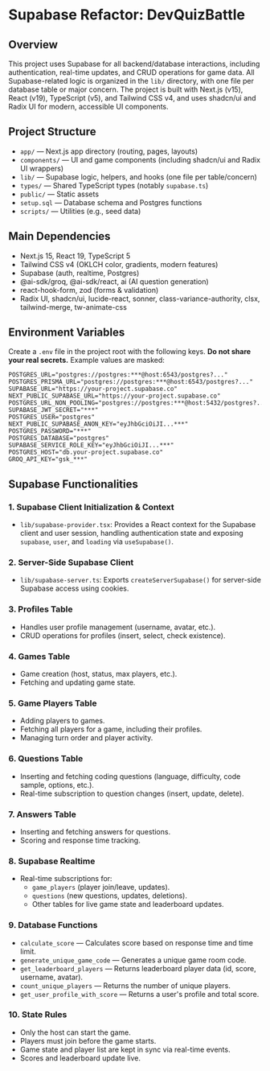 # Supabase Refactor: DevQuizBattle

## Overview

This project uses Supabase for all backend/database interactions, including authentication, real-time updates, and CRUD operations for game data. All Supabase-related logic is organized in the `lib/` directory, with one file per database table or major concern. The project is built with Next.js (v15), React (v19), TypeScript (v5), and Tailwind CSS v4, and uses shadcn/ui and Radix UI for modern, accessible UI components.

## Project Structure

- `app/` — Next.js app directory (routing, pages, layouts)
- `components/` — UI and game components (including shadcn/ui and Radix UI wrappers)
- `lib/` — Supabase logic, helpers, and hooks (one file per table/concern)
- `types/` — Shared TypeScript types (notably `supabase.ts`)
- `public/` — Static assets
- `setup.sql` — Database schema and Postgres functions
- `scripts/` — Utilities (e.g., seed data)

## Main Dependencies

- Next.js 15, React 19, TypeScript 5
- Tailwind CSS v4 (OKLCH color, gradients, modern features)
- Supabase (auth, realtime, Postgres)
- @ai-sdk/groq, @ai-sdk/react, ai (AI question generation)
- react-hook-form, zod (forms & validation)
- Radix UI, shadcn/ui, lucide-react, sonner, class-variance-authority, clsx, tailwind-merge, tw-animate-css

## Environment Variables

Create a `.env` file in the project root with the following keys. **Do not share your real secrets.** Example values are masked:

```env
POSTGRES_URL="postgres://postgres:***@host:6543/postgres?..."
POSTGRES_PRISMA_URL="postgres://postgres:***@host:6543/postgres?..."
SUPABASE_URL="https://your-project.supabase.co"
NEXT_PUBLIC_SUPABASE_URL="https://your-project.supabase.co"
POSTGRES_URL_NON_POOLING="postgres://postgres:***@host:5432/postgres?..."
SUPABASE_JWT_SECRET="***"
POSTGRES_USER="postgres"
NEXT_PUBLIC_SUPABASE_ANON_KEY="eyJhbGciOiJI...***"
POSTGRES_PASSWORD="***"
POSTGRES_DATABASE="postgres"
SUPABASE_SERVICE_ROLE_KEY="eyJhbGciOiJI...***"
POSTGRES_HOST="db.your-project.supabase.co"
GROQ_API_KEY="gsk_***"
```

## Supabase Functionalities

### 1. Supabase Client Initialization & Context

- `lib/supabase-provider.tsx`: Provides a React context for the Supabase client and user session, handling authentication state and exposing `supabase`, `user`, and `loading` via `useSupabase()`.

### 2. Server-Side Supabase Client

- `lib/supabase-server.ts`: Exports `createServerSupabase()` for server-side Supabase access using cookies.

### 3. Profiles Table

- Handles user profile management (username, avatar, etc.).
- CRUD operations for profiles (insert, select, check existence).

### 4. Games Table

- Game creation (host, status, max players, etc.).
- Fetching and updating game state.

### 5. Game Players Table

- Adding players to games.
- Fetching all players for a game, including their profiles.
- Managing turn order and player activity.

### 6. Questions Table

- Inserting and fetching coding questions (language, difficulty, code sample, options, etc.).
- Real-time subscription to question changes (insert, update, delete).

### 7. Answers Table

- Inserting and fetching answers for questions.
- Scoring and response time tracking.

### 8. Supabase Realtime

- Real-time subscriptions for:
  - `game_players` (player join/leave, updates).
  - `questions` (new questions, updates, deletions).
  - Other tables for live game state and leaderboard updates.

### 9. Database Functions

- `calculate_score` — Calculates score based on response time and time limit.
- `generate_unique_game_code` — Generates a unique game room code.
- `get_leaderboard_players` — Returns leaderboard player data (id, score, username, avatar).
- `count_unique_players` — Returns the number of unique players.
- `get_user_profile_with_score` — Returns a user's profile and total score.

### 10. State Rules

- Only the host can start the game.
- Players must join before the game starts.
- Game state and player list are kept in sync via real-time events.
- Scores and leaderboard update live.
